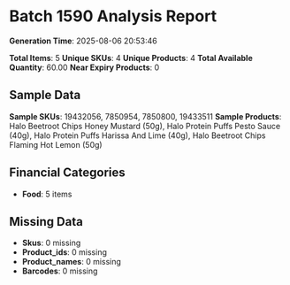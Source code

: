 # Batch 1590 Analysis Report

**Generation Time**: 2025-08-06 20:53:46

**Total Items**: 5
**Unique SKUs**: 4
**Unique Products**: 4
**Total Available Quantity**: 60.00
**Near Expiry Products**: 0

## Sample Data
**Sample SKUs**: 19432056, 7850954, 7850800, 19433511
**Sample Products**: Halo Beetroot Chips Honey Mustard (50g), Halo Protein Puffs Pesto Sauce (40g), Halo Protein Puffs Harissa And Lime (40g), Halo Beetroot Chips Flaming Hot Lemon (50g)

## Financial Categories
- **Food**: 5 items

## Missing Data
- **Skus**: 0 missing
- **Product_ids**: 0 missing
- **Product_names**: 0 missing
- **Barcodes**: 0 missing

